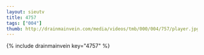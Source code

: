 ```yaml
--- 
layout: sieutv
title: 4757
tags: ["004"]
thumb: http://drainmainvein.com/media/videos/tmb/000/004/757/player.jpg
---
```

{% include drainmainvein key="4757" %} 
